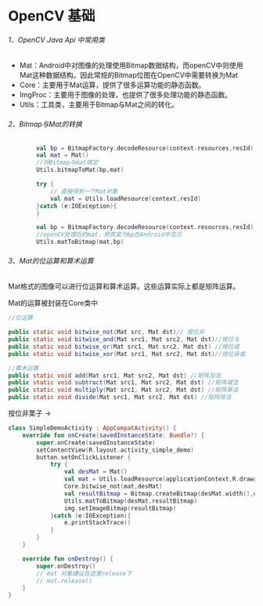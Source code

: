 # OpenCV 基础

###### 1、OpenCV Java Api 中常用类

- Mat：Android中对图像的处理使用Bitmap数据结构，而openCV中则使用Mat这种数据结构。因此常规的Bitmap位图在OpenCV中需要转换为Mat
- Core：主要用于Mat运算，提供了很多运算功能的静态函数。
- ImgProc：主要用于图像的处理，也提供了很多处理功能的静态函数。
- Utils：工具类，主要用于Bitmap与Mat之间的转化。

###### 2、Bitmap与Mat的转换

```kotlin
        val bp = BitmapFactory.decodeResource(context.resources,resId)
        val mat = Mat()
        //将Bitmap与mat绑定
        Utils.bitmapToMat(bp,mat)
```

```kotlin
        try {
            // 直接得到一个Mat对象
            val mat = Utils.loadResource(context,resId)
        }catch (e:IOException){
        }
```

```kotlin
        val bp = BitmapFactory.decodeResource(context.resources,resId)
        //openCV处理后的mat，把其变为bp在Android中显示
        Utils.matToBitmap(mat,bp)
```

###### 3、Mat的位运算和算术运算

Mat格式的图像可以进行位运算和算术运算。这些运算实际上都是矩阵运算。

Mat的运算被封装在Core类中

```java
//位运算

public static void bitwise_not(Mat src, Mat dst)// 按位非
public static void bitwise_and(Mat src1, Mat src2, Mat dst)//按位与
public static void bitwise_or(Mat src1, Mat src2, Mat dst) //按位或
public static void bitwise_xor(Mat src1, Mat src2, Mat dst)//按位异或

//算术运算
public static void add(Mat src1, Mat src2, Mat dst) //矩阵加法
public static void subtract(Mat src1, Mat src2, Mat dst) //矩阵减法
public static void multiply(Mat src1, Mat src2, Mat dst) //矩阵乘法
public static void divide(Mat src1, Mat src2, Mat dst) //矩阵除法
```

按位非栗子 ->

```kotlin
class SimpleDemoActivity : AppCompatActivity() {
    override fun onCreate(savedInstanceState: Bundle?) {
        super.onCreate(savedInstanceState)
        setContentView(R.layout.activity_simple_demo)
        button.setOnClickListener {
            try {
                val desMat = Mat()
                val mat = Utils.loadResource(applicationContext,R.drawable.lena)
                Core.bitwise_not(mat,desMat)
                val resultBitmap = Bitmap.createBitmap(desMat.width(),desMat.height(),Bitmap.Config.ARGB_8888)
                Utils.matToBitmap(desMat,resultBitmap)
                img.setImageBitmap(resultBitmap)
            }catch (e:IOException){
                e.printStackTrace()
            }
        }
    }

    override fun onDestroy() {
        super.onDestroy()
        // mat 对象建议在这里release下
        // mat.release()
    }
}
```


